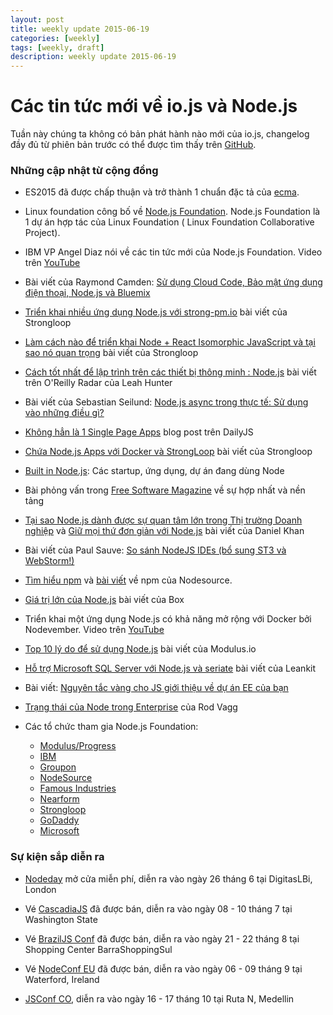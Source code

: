 ```yaml
---
layout: post
title: weekly update 2015-06-19
categories: [weekly]
tags: [weekly, draft]
description: weekly update 2015-06-19
---
```


# Các tin tức mới về io.js và Node.js

Tuần này chúng ta không có bản phát hành nào mới của io.js, changelog đầy đủ từ phiên bản trước có thể được tìm thấy trên [GitHub](https://github.com/nodejs/io.js/blob/master/CHANGELOG.md).

### Những cập nhật từ cộng đồng

* ES2015 đã được chấp thuận và trở thành 1 chuẩn đặc tả của [ecma](https://esdiscuss.org/topic/ecmascript-2015-is-now-an-ecma-standard).

* Linux foundation công bố về [Node.js Foundation](http://www.linuxfoundation.org/news-media/announcements/2015/06/nodejs-foundation-advances-community-collaboration-announces-new). Node.js Foundation là 1 dự án hợp tác của Linux Foundation ( Linux Foundation Collaborative Project).

* IBM VP Angel Diaz nói về các tin tức mới của Node.js Foundation. Video trên [YouTube](https://www.youtube.com/watch?v=9iuqi8c91mg&feature=youtu.be)

* Bài viết của Raymond Camden: [Sử dụng Cloud Code, Bảo mật ứng dụng điện thoại, Node.js và Bluemix](http://www.raymondcamden.com/2015/06/09/using-cloud-code-mobile-application-security-node-js-and-bluemix)

* [Triển khai nhiều ứng dụng Node.js với strong-pm.io](https://strongloop.com/strongblog/deploying-multiple-node-js-apps-with-strong-pm-io/) bài viết của Strongloop

* [Làm cách nào để triển khai Node + React Isomorphic JavaScript và tại sao nó quan trọng](https://strongloop.com/strongblog/node-js-react-isomorphic-javascript-why-it-matters/) bài viết của Strongloop

* [Cách tốt nhất để lập trình trên các thiết bị thông minh : Node.js](http://radar.oreilly.com/2015/06/the-smartest-way-to-program-smart-things-node-js.html) bài viết trên O'Reilly Radar của Leah Hunter

* Bài viết của Sebastian Seilund: [Node.js async trong thực tế: Sử dụng vào những điều gì?](http://www.sebastianseilund.com/nodejs-async-in-practice)

* [Không hẳn là 1 Single Page Apps](http://dailyjs.com/2015/06/19/not-really-single-page-apps/) blog post trên DailyJS

* [Chứa Node.js Apps với Docker và StrongLoop](https://strongloop.com/strongblog/containerizing-node-js-apps-with-docker-and-strongloop/) bài viết của Strongloop

* [Built in Node.js](http://builtinnode.com/): Các startup, ứng dụng, dự án đang dùng Node

* Bài phỏng vấn trong [Free Software Magazine](http://www.freesoftwaremagazine.com/articles/interview_mikeal_rogers_nodejs_fork_ended_giant_unifying_step_forward) về sự hợp nhất và nền tảng

* [Tại sao Node.js dành được sự quan tâm lớn trong Thị trường Doanh nghiệp](http://apmblog.dynatrace.com/2015/04/09/node-js-is-hitting-the-big-time-in-enterprise-markets/) và [Giữ mọi thứ đơn giản với Node.js](http://apmblog.dynatrace.com/2015/06/02/keeping-things-simple-with-node-js/) bài viết của Daniel Khan

* Bài viết của Paul Sauve: [So sánh NodeJS IDEs (bổ sung ST3 và WebStorm!)](https://paulb.gd/comparing-nodejs-ides/)

* [Tìm hiểu npm](https://unpm.nodesource.com/) và [bài viết](https://medium.com/@nodesource/npm-is-massive-2bdd9417591c) về npm của Nodesource.

* [Giá trị lớn của Node.js](https://www.box.com/blog/node-js-high-availability-at-box/) bài viết của Box

* Triển khai một ứng dụng Node.js có khả năng mở rộng với Docker bởi Nodevember. Video trên [YouTube](https://www.youtube.com/watch?v=uhNpSWI8MTM)

* [Top 10 lý do để sử dụng Node.js](http://blog.modulus.io/top-10-reasons-to-use-node) bài viết của Modulus.io

* [Hỗ trợ Microsoft SQL Server với Node.js và seriate](http://developer.leankit.com/painless-sql-server-with-nodejs-and-seriate/) bài viết của Leankit

* Bài viết: [Nguyên tắc vàng cho JS giới thiệu về dự án EE của bạn](http://blog.upwardsmotion.com/golden-rules-for-js-introduction-to-your-ee-project/)

* [Trạng thái của Node trong Enterprise](https://medium.com/@nodesource/the-state-of-node-in-the-enterprise-e513fbc0bdc) của Rod Vagg

* Các tổ chức tham gia Node.js Foundation:
  * [Modulus/Progress](http://blog.modulus.io/modulus-and-progress-software-join-nodejs-foundation)
  * [IBM](https://developer.ibm.com/bluemix/2015/06/16/node-js-foundation-launched/)
  * [Groupon](https://engineering.groupon.com/2015/node-js/groupon-is-proud-to-be-a-part-of-the-new-node-js-foundation/)
  * [NodeSource](https://nodesource.com/blog/nodesource-to-join-the-nodejs-foundation)
  * [Famous Industries](https://blog.famous.org/famous-industries-joins-the-node-foundation/)
  * [Nearform](http://www.nearform.com/nodecrunch/thanks-everybody-making-node-foundation-happen/)
  * [Strongloop](https://strongloop.com/strongblog/announcing-the-node-js-foundation/)
  * [GoDaddy](https://garage.godaddy.com/godaddy/godaddy-supports-the-new-node-js-foundation/)
  * [Microsoft](http://blogs.microsoft.com/firehose/2015/02/11/microsoft-joins-industry-to-create-node-js-foundation/)

### Sự kiện sắp diễn ra

* [Nodeday](http://nodeday.com) mở cửa miễn phí, diễn ra vào ngày 26 tháng 6 tại DigitasLBi, London

* Vé [CascadiaJS](http://2015.cascadiajs.com/) đã được bán, diễn ra vào ngày 08 - 10 tháng 7 tại Washington State

* Vé [BrazilJS Conf](http://braziljs.com.br/) đã được bán, diễn ra vào ngày 21 - 22 tháng 8 tại Shopping Center BarraShoppingSul

* Vé [NodeConf EU](http://nodeconf.eu/) đã được bán, diễn ra vào ngày 06 - 09 tháng 9 tại Waterford, Ireland

* [JSConf CO](http://www.jsconf.co/), diễn ra vào ngày 16 - 17 tháng 10 tại Ruta N, Medellin